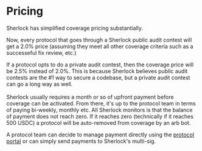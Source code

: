 # Pricing

Sherlock has simplified coverage pricing substantially.&#x20;

Now, every protocol that goes through a Sherlock public audit contest will get a 2.0% price (assuming they meet all other coverage criteria such as a successeful fix review, etc.)

If a protocol opts to do a private audit contest, then the coverage price will be 2.5% instead of 2.0%. This is because Sherlock believes public audit contests are the #1 way to secure a codebase, but a private audit contest can go a long way as well. \
\
Sherlock usually requires a month or so of upfront payment before coverage can be activated. From there, it's up to the protocol team in terms of paying bi-weekly, monthly etc. All Sherlock monitors is that the balance of payment does not reach zero. If it reaches zero (technically if it reaches 500 USDC) a protocol will be auto-removed from coverage by an arb bot.&#x20;

A protocol team can decide to manage payment directly using the [protocol portal](https://app.sherlock.xyz/protocols/balance) or can simply send payments to Sherlock's multi-sig.
